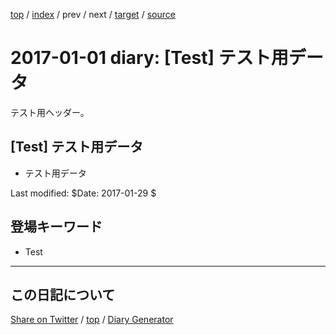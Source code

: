 [top](../index.html) 
 / [index](index.html) 
 / prev 
 / next 
 / [target](https://igapyon.github.io/diary/2017/ig170101.html) 
 / [source](https://github.com/igapyon/diary/blob/gh-pages/2017/ig170101.src.md) 

2017-01-01 diary: [Test] テスト用データ
=====================================================================================================
テスト用ヘッダー。

## [Test] テスト用データ

* テスト用データ

Last modified: $Date: 2017-01-29 $

## 登場キーワード

* Test

----------------------------------------------------------------------------------------------------

## この日記について

[Share on Twitter](https://twitter.com/intent/tweet?hashtags=igapyon%2Cdiary%2C%E3%81%84%E3%81%8C%E3%81%B4%E3%82%87%E3%82%93%2CTest&text=%5BTest%5D+%E3%83%86%E3%82%B9%E3%83%88%E7%94%A8%E3%83%87%E3%83%BC%E3%82%BF&url=https%3A%2F%2Figapyon.github.io%2Fdiary%2F2017%2Fig170101.html) / [top](../index.html) / [Diary Generator](https://github.com/igapyon/igapyonv3)
